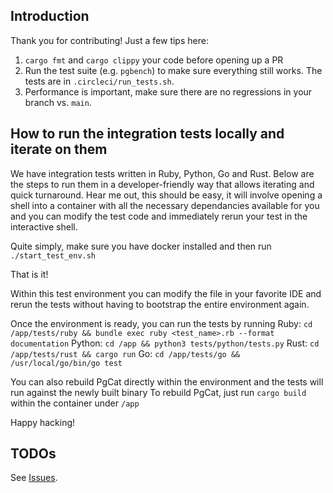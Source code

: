 ## Introduction

Thank you for contributing! Just a few tips here:

1. `cargo fmt` and `cargo clippy` your code before opening up a PR
2. Run the test suite (e.g. `pgbench`) to make sure everything still works. The tests are in `.circleci/run_tests.sh`.
3. Performance is important, make sure there are no regressions in your branch vs. `main`.

## How to run the integration tests locally and iterate on them
We have integration tests written in Ruby, Python, Go and Rust. 
Below are the steps to run them in a developer-friendly way that allows iterating and quick turnaround.
Hear me out, this should be easy, it will involve opening a shell into a container with all the necessary dependancies available for you and you can modify the test code and immediately rerun your test in the interactive shell.


Quite simply, make sure you have docker installed and then run
`./start_test_env.sh`

That is it!

Within this test environment you can modify the file in your favorite IDE and rerun the tests without having to bootstrap the entire environment again.

Once the environment is ready, you can run the tests by running
Ruby:   `cd /app/tests/ruby && bundle exec ruby <test_name>.rb --format documentation`
Python: `cd /app && python3 tests/python/tests.py`
Rust:   `cd /app/tests/rust && cargo run`
Go:     `cd /app/tests/go && /usr/local/go/bin/go test`

You can also rebuild PgCat directly within the environment and the tests will run against the newly built binary
To rebuild PgCat, just run `cargo build` within the container under `/app`

Happy hacking!

## TODOs

See [Issues]([url](https://github.com/levkk/pgcat/issues)).
